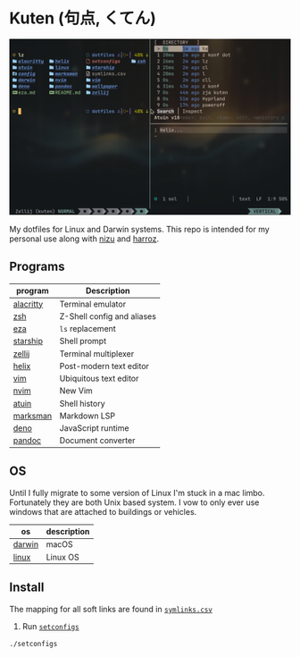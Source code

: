 # Kuten (句点, くてん)

![screenshot of Alacritty terminal. (zellij: eza, atuin, & helix)](./screenshot.png)

My dotfiles for Linux and Darwin systems. This repo is intended for my personal use along with [nizu](https://github.com/Indyandie/nizu) and [harroz](https://github.com/Indyandie/harroz).

## Programs

| program                  | Description                |
| ------------------------ | -------------------------- |
| [alacritty](./alacritty) | Terminal emulator          |
| [zsh](./zsh)             | Z-Shell config and aliases |
| [eza](./eza)             | `ls` replacement           |
| [starship](./starship)   | Shell prompt               |
| [zellij](./zellij)       | Terminal multiplexer       |
| [helix](./helix)         | Post-modern text editor    |
| [vim](./vim)             | Ubiquitous text editor     |
| [nvim](./nvim)           | New Vim                    |
| [atuin](./atuin)         | Shell history              |
| [marksman](./marksman)   | Markdown LSP               |
| [deno](./deno)           | JavaScript runtime         |
| [pandoc](./pandoc)       | Document converter         |

## OS

Until I fully migrate to some version of Linux I'm stuck in a mac limbo. Fortunately they are both Unix based system. I vow to only ever use windows that are attached to buildings or vehicles.

| os                 | description |
| ------------------ | ----------- |
| [darwin](./darwin) | macOS       |
| [linux](./linux)   | Linux OS    |

## Install

The mapping for all soft links are found in [`symlinks.csv`](./symlinks.csv)

1. Run [`setconfigs`](./setconfigs)

```sh
./setconfigs
```
